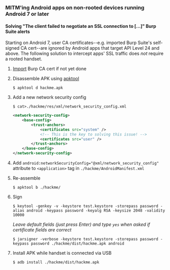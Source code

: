 ### MITM'ing Android apps on non-rooted devices running Android 7 or later
#### Solving "The client failed to negotiate an SSL connection to [...]" Burp Suite alerts

Starting on Android 7, user CA certificates--e.g. imported Burp Suite's self-signed CA cert--are ignored by Android apps that target API Level 24 and above. The following solution to intercept apps' SSL traffic does _not_ require a rooted handset.

1. [Import](https://support.portswigger.net/customer/portal/articles/1841102-installing-burp-s-ca-certificate-in-an-android-device) Burp CA cert if not yet done

2. Disassemble APK using [apktool](https://ibotpeaches.github.io/Apktool/)

   `$ apktool d hackme.apk`

3. Add a new network security config

   ```$ cat>./hackme/res/xml/network_security_config.xml```
   ```xml
   <network-security-config>
       <base-config>
           <trust-anchors>
               <certificates src="system" />
               <!-- This is the key to solving this issue! -->
               <certificates src="user" />
           </trust-anchors>
       </base-config>
   </network-security-config>
    ```

4. Add `android:networkSecurityConfig="@xml/network_security_config"` attribute to `<application>` tag in `./hackme/AndroidManifest.xml`

5. Re-assemble

   `$ apktool b ./hackme/`

6. Sign 

   `$ keytool -genkey -v -keystore test.keystore -storepass password -alias android -keypass password -keyalg RSA -keysize 2048 -validity 10000`

   _Leave default fields (just press Enter) and type `yes` when asked if certificate fields are correct_

   `$ jarsigner -verbose -keystore test.keystore -storepass password -keypass password ./hackme/dist/hackme.apk android`

7. Install APK while handset is connected via USB

   `$ adb install ./hackme/dist/hackme.apk`
